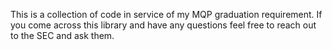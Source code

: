 This is a collection of code in service of my MQP graduation requirement. If you come across this library and have any questions feel free to reach out to the SEC and ask them.
